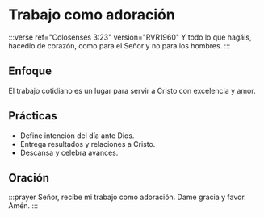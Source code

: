 # Trabajo como adoración

:::verse ref="Colosenses 3:23" version="RVR1960"
Y todo lo que hagáis, hacedlo de corazón, como para el Señor y no para los hombres.
:::

## Enfoque
El trabajo cotidiano es un lugar para servir a Cristo con excelencia y amor.

## Prácticas
- Define intención del día ante Dios.
- Entrega resultados y relaciones a Cristo.
- Descansa y celebra avances.

## Oración
:::prayer
Señor, recibe mi trabajo como adoración. Dame gracia y favor. Amén.
:::
